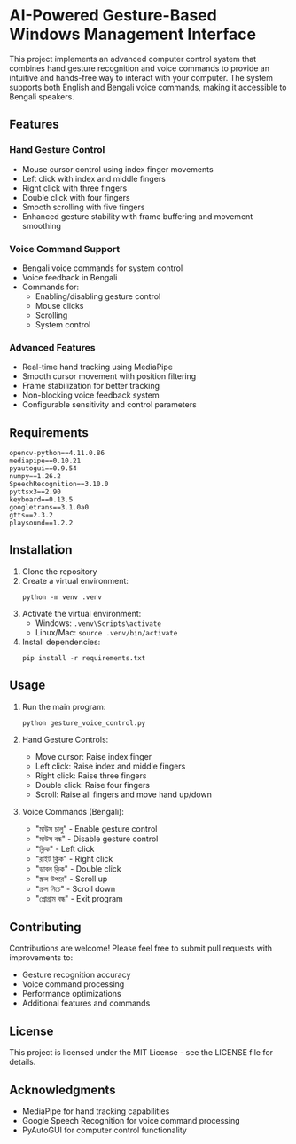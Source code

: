 # AI-Powered Gesture-Based Windows Management Interface

This project implements an advanced computer control system that combines hand gesture recognition and voice commands to provide an intuitive and hands-free way to interact with your computer. The system supports both English and Bengali voice commands, making it accessible to Bengali speakers.

## Features

### Hand Gesture Control
- Mouse cursor control using index finger movements
- Left click with index and middle fingers
- Right click with three fingers
- Double click with four fingers
- Smooth scrolling with five fingers
- Enhanced gesture stability with frame buffering and movement smoothing

### Voice Command Support
- Bengali voice commands for system control
- Voice feedback in Bengali
- Commands for:
  - Enabling/disabling gesture control
  - Mouse clicks
  - Scrolling
  - System control

### Advanced Features
- Real-time hand tracking using MediaPipe
- Smooth cursor movement with position filtering
- Frame stabilization for better tracking
- Non-blocking voice feedback system
- Configurable sensitivity and control parameters

## Requirements

```
opencv-python==4.11.0.86
mediapipe==0.10.21
pyautogui==0.9.54
numpy==1.26.2
SpeechRecognition==3.10.0
pyttsx3==2.90
keyboard==0.13.5
googletrans==3.1.0a0
gtts==2.3.2
playsound==1.2.2
```

## Installation

1. Clone the repository
2. Create a virtual environment:
   ```
   python -m venv .venv
   ```
3. Activate the virtual environment:
   - Windows: `.venv\Scripts\activate`
   - Linux/Mac: `source .venv/bin/activate`
4. Install dependencies:
   ```
   pip install -r requirements.txt
   ```

## Usage

1. Run the main program:
   ```
   python gesture_voice_control.py
   ```

2. Hand Gesture Controls:
   - Move cursor: Raise index finger
   - Left click: Raise index and middle fingers
   - Right click: Raise three fingers
   - Double click: Raise four fingers
   - Scroll: Raise all fingers and move hand up/down

3. Voice Commands (Bengali):
   - "মাউস চালু" - Enable gesture control
   - "মাউস বন্ধ" - Disable gesture control
   - "ক্লিক" - Left click
   - "রাইট ক্লিক" - Right click
   - "ডাবল ক্লিক" - Double click
   - "স্ক্রল উপরে" - Scroll up
   - "স্ক্রল নিচে" - Scroll down
   - "প্রোগ্রাম বন্ধ" - Exit program

## Contributing

Contributions are welcome! Please feel free to submit pull requests with improvements to:
- Gesture recognition accuracy
- Voice command processing
- Performance optimizations
- Additional features and commands

## License

This project is licensed under the MIT License - see the LICENSE file for details.

## Acknowledgments

- MediaPipe for hand tracking capabilities
- Google Speech Recognition for voice command processing
- PyAutoGUI for computer control functionality